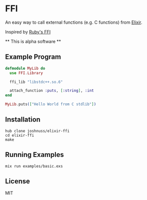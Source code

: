FFI
===

An easy way to call external functions (e.g. C functions) from [Elixir](https://github.com/elixir-lang/elixir).

Inspired by [Ruby's FFI](https://github.com/ffi/ffi)

** This is alpha software **

## Example Program

```elixir
defmodule MyLib do
  use FFI.Library

  ffi_lib "libstdc++.so.6"

  attach_function :puts, [:string], :int
end

MyLib.puts(["Hello World from C stdlib"])
```

## Installation

```shell
hub clone joshnuss/elixir-ffi
cd elixir-ffi
make
```

## Running Examples

```shell
mix run examples/basic.exs
```

## License

MIT
